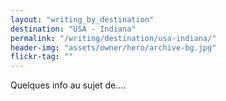 ```yaml
---
layout: "writing_by_destination"
destination: "USA - Indiana"
permalink: "/writing/destination/usa-indiana/"
header-img: "assets/owner/hero/archive-bg.jpg"
flickr-tag: ""
---
```


Quelques info au sujet de....